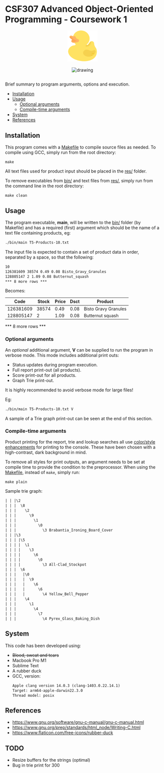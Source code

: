 # CSF307 Advanced Object-Oriented Programming - Coursework 1
<p align="center">
  <img src="res/rubber-duck.png" alt="drawing" width="100"/><br><br>
  <img src="https://img.shields.io/github/followers/micahdougall?style=social" alt="drawing" width="100"/>
</p>


## 

Brief summary to program arguments, options and execution.

- [Installation](#installation)
- [Usage](#usage)
  - [Optional arguments](#optional-arguments)
  - [Compile-time arguments](#compile-time-arguments)
- [System](#system)
- [References](#usage)


## Installation

This program comes with a [Makefile](Makefile) to compile source files as needed. To compile using GCC, simply run from the root directory:
```
make
```

All text files used for product input should be placed in the [res/](res/) folder.

To remove executables from [bin/](bin/) and text files from [res/](res/), simply run from the command line in the root directory:
```
make clean
```


## Usage

The program executable, **main**, will be written to the [bin/](bin/) folder (by Makefile) and has a required (first) argument which should be the name of a text file containing products, eg:
```bash
./bin/main T5-Products-10.txt
```

The input file is expected to contain a set of product data in order, separated by a space, so that the following:
```
10
126381609 38574 0.49 0.08 Bisto_Gravy_Granules
128805147 2 1.09 0.08 Butternut_squash
*** 8 more rows ***
```

Becomes:

|Code | Stock | Price | Dsct | Product |
|--- | --- | ---|---|---|
|126381609 | 38574 | 0.49 | 0.08 | Bisto Gravy Granules |
|128805147 | 2 | 1.09 | 0.08 | Butternut squash |

*** 8 more rows ***


### Optional arguments

An *optional* additional argument, **V** can be supplied to run the program in verbose mode. This mode includes additional print outs:
  - Status updates during program execution.
  - Full report print-out (all products).
  - Score print-out for all products.
  - Graph Trie print-out.

It is highly recommended to avoid verbose mode for large files!

Eg:
```bash
./bin/main T5-Products-10.txt V
```

A sample of a Trie graph print-out can be seen at the end of this section.


### Compile-time arguments

Product printing for the report, trie and lookup searches all use [color/style enhancements](src/global.h) for printing to the console. These have been chosen with a high-contrast, dark background in mind.

To remove all styles for print outputs, an argument needs to be set at compile time to provide the condition to the preprocessor. When using the [Makefile](Makefile), instead of `make`, simply run:
```
make plain
``` 

Sample trie graph:

```
| | |\2
| | |  \8
| | |    \2
| | |      \9
| | |        \1
| | |          \0
| | |            \3 Brabantia_Ironing_Board_Cover
| | |\3
| | | |\5
| | | |  \1
| | | |    \3
| | | |      \6
| | | |        \0
| | | |          \3 All-Clad_Stockpot
| | |  \6
| | |   |\0
| | |   |  \9
| | |   |    \6
| | |   |      \6
| | |   |        \4 Yellow_Bell_Pepper
| | |    \4
| | |      \1
| | |        \4
| | |          \7
| | |            \4 Pyrex_Glass_Baking_Dish
```


## System

This code has been developed using:
- ~~Blood, sweat and tears~~
- Macbook Pro M1
- Sublime Text
- A rubber duck
- GCC, version:
    ```
    Apple clang version 14.0.3 (clang-1403.0.22.14.1)
    Target: arm64-apple-darwin22.3.0
    Thread model: posix
    ```


## References

- https://www.gnu.org/software/gnu-c-manual/gnu-c-manual.html
- https://www.gnu.org/prep/standards/html_node/Writing-C.html
- https://www.flaticon.com/free-icons/rubber-duck


## TODO

- Resize buffers for the strings (optimal)
- Bug in trie print for 300

